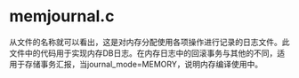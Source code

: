 # memjournal.c

从文件的名称就可以看出，这是对内存分配使用各项操作进行记录的日志文件。此文件中的代码用于实现内存DB日志。在内存日志中的回滚事务与其他的不同，适用于存储事务汇报，当journal_mode=MEMORY，说明内存编译使用中。
